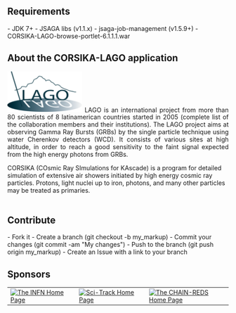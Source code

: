 <h2>Requirements</h2>
- JDK 7+
- JSAGA libs (v1.1.x)
- jsaga-job-management (v1.5.9+)
- CORSIKA-LAGO-browse-portlet-6.1.1.1.war

<h2>About the CORSIKA-LAGO application</h2>
<p align="justify">
<img width="170" src="docs/images/logo.png" border="0">
LAGO is an international project from more than 80 scientists of 8 latinamerican countries started in 2005 (complete list of the collaboration members and their institutions). The LAGO project aims at observing Gamma Ray Bursts (GRBs) by the single particle technique using water Cherenkov detectors (WCD). It consists of various sites at high altitude, in order to reach a good sensitivity to the faint signal expected from the high energy photons from GRBs.

CORSIKA (COsmic Ray SImulations for KAscade) is a program for detailed simulation of extensive air showers initiated by high energy cosmic ray particles. Protons, light nuclei up to iron, photons, and many other particles may be treated as primaries.
<br/><br/>
</p>

<h2>Contribute</h2>
- Fork it
- Create a branch (git checkout -b my_markup)
- Commit your changes (git commit -am "My changes")
- Push to the branch (git push origin my_markup)
- Create an Issue with a link to your branch
 
<h2>Sponsors</h2>
<table border="0">
<tr>
<td>
<a href="http://www.infn.it/"><img width="150" src="http://www.infn.it/logo/weblogo1.gif" border="0" title="The INFN Home Page"></a>
</td>
<td></td>
<td>
<a href="http://rdgroups.ciemat.es/web/sci-track"><img width="150" src="http://rdgroups.ciemat.es/image/layout_set_logo?img_id=367115&t=1433243514422" border="0" title="Sci-Track Home Page"></a>
</td>
<td></td>
<td>
<a href="http://www.chain-project.eu/"><img width="150" src="https://www.chain-project.eu/image/image_gallery?uuid=4b273102-2ed0-49ca-929f-c23379318171&groupId=3456180&t=1424446552904" border="0" title="The CHAIN-REDS Home Page"></a>
</td>
</tr>
</table>

